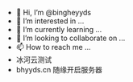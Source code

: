 - 👋 Hi, I’m @bingheyyds
- 👀 I’m interested in ...
- 🌱 I’m currently learning ...
- 💞️ I’m looking to collaborate on ...
- 📫 How to reach me ...
- 冰河云测试
- bhyyds.cn  随缘开启服务器
<!---
bingheyyds/bingheyyds is a ✨ special ✨ repository because its `README.md` (this file) appears on your GitHub profile.
You can click the Preview link to take a look at your changes.
--->
